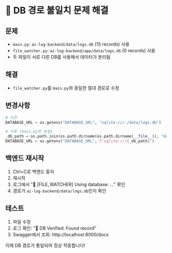 # 🔧 DB 경로 불일치 문제 해결

## 문제
- `main.py`: `ai-log-backend/data/logs.db` (15 records) 사용
- `file_watcher.py`: `ai-log-backend/app/data/logs.db` (0 records) 사용
- 두 파일이 서로 다른 DB를 사용해서 데이터가 분리됨

## 해결
- `file_watcher.py`를 `main.py`와 동일한 절대 경로로 수정

## 변경사항
```python
# 이전
DATABASE_URL = os.getenv("DATABASE_URL", "sqlite:///./data/logs.db")

# 이후 (main.py와 동일)
_db_path = os.path.join(os.path.dirname(os.path.dirname(__file__)), "data", "logs.db")
DATABASE_URL = os.getenv("DATABASE_URL", f"sqlite:///{_db_path}")
```

## 백엔드 재시작
1. Ctrl+C로 백엔드 중지
2. 재시작
3. 로그에서 "🔗 [FILE_WATCHER] Using database: ..." 확인
4. 경로가 `ai-log-backend/data/logs.db`인지 확인

## 테스트
1. 파일 수정
2. 로그 확인: "💾 DB Verified: Found record"
3. Swagger에서 조회: http://localhost:8000/docs

이제 DB 경로가 통일되어 정상 작동합니다!

